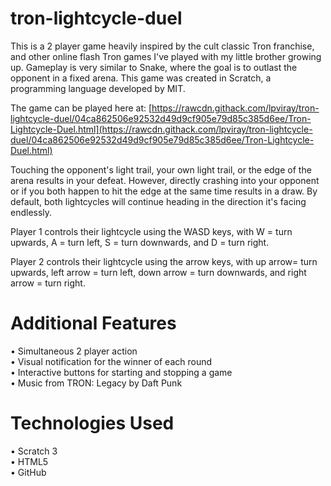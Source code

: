 # tron-lightcycle-duel
This is a 2 player game heavily inspired by the cult classic Tron franchise, and other online flash Tron games I've played with my little brother growing up. Gameplay is very similar to Snake, where the goal is to outlast the opponent in a fixed arena. This game was created in Scratch, a programming language developed by MIT.<br/>

The game can be played here at: [https://rawcdn.githack.com/lpviray/tron-lightcycle-duel/04ca862506e92532d49d9cf905e79d85c385d6ee/Tron-Lightcycle-Duel.html](https://rawcdn.githack.com/lpviray/tron-lightcycle-duel/04ca862506e92532d49d9cf905e79d85c385d6ee/Tron-Lightcycle-Duel.html)

Touching the opponent's light trail, your own light trail, or the edge of the arena results in your defeat. However, directly crashing into your opponent or if you both happen to hit the edge at the same time results in a draw. By default, both lightcycles will continue heading in the direction it's facing endlessly.<br/>

Player 1 controls their lightcycle using the WASD keys, with W = turn upwards, A = turn left, S = turn downwards, and D = turn right.<br/>

Player 2 controls their lightcycle using the arrow keys, with up arrow= turn upwards, left arrow = turn left, down arrow = turn downwards, and right arrow = turn right.<br/>

# Additional Features
 • Simultaneous 2 player action<br/>
 • Visual notification for the winner of each round<br/>
 • Interactive buttons for starting and stopping a game<br/>
 • Music from TRON: Legacy by Daft Punk<br/>

 # Technologies Used
 • Scratch 3<br/>
 • HTML5<br/>
 • GitHub<br/>


